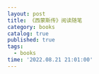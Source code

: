 ```yaml
---
layout: post
title: 《西蒙斯传》阅读随笔
category: books
catalog: true
published: true
tags:
  - books
time: '2022.08.21 21:01:00'
---
```

